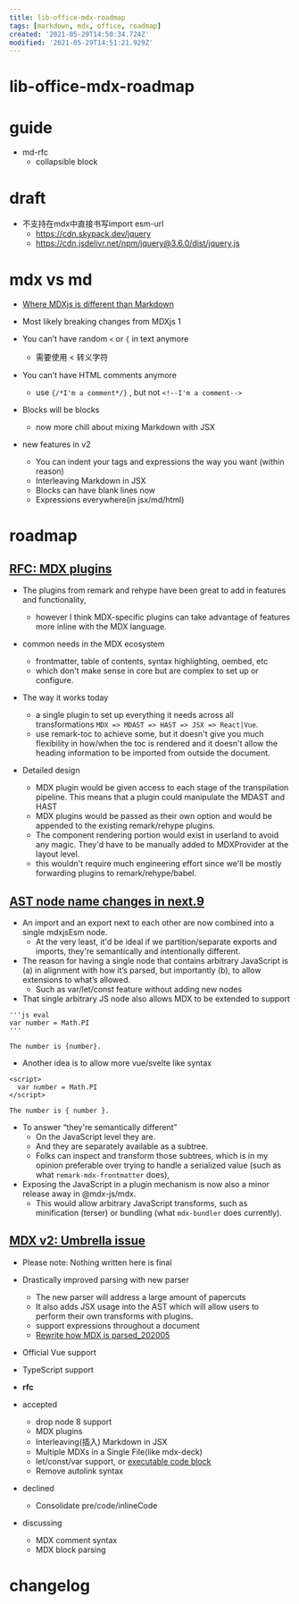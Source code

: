 ```yaml
---
title: lib-office-mdx-roadmap
tags: [markdown, mdx, office, roadmap]
created: '2021-05-29T14:50:34.724Z'
modified: '2021-05-29T14:51:21.929Z'
---
```


# lib-office-mdx-roadmap

# guide

- md-rfc
  - collapsible block
# draft
- 不支持在mdx中直接书写import esm-url
  - https://cdn.skypack.dev/jquery
  - https://cdn.jsdelivr.net/npm/jquery@3.6.0/dist/jquery.js
# mdx vs md
- [Where MDXjs is different than Markdown](https://github.com/mdx-js/mdx/pull/1039)

- Most likely breaking changes from MDXjs 1
- You can’t have random `<` or `{` in text anymore
  - 需要使用 &lt; 转义字符
- You can’t have HTML comments anymore
  - use `{/*I'm a comment*/}` , but not `<!--I'm a comment-->`
- Blocks will be blocks
  - now more chill about mixing Markdown with JSX

- new features in v2
  - You can indent your tags and expressions the way you want (within reason)
  - Interleaving Markdown in JSX
  - Blocks can have blank lines now
  - Expressions everywhere(in jsx/md/html)
# roadmap

## [RFC: MDX plugins](https://github.com/mdx-js/mdx/issues/741)

- The plugins from remark and rehype have been great to add in features and functionality, 
  - however I think MDX-specific plugins can take advantage of features more inline with the MDX language.
- common needs in the MDX ecosystem 
  - frontmatter, table of contents, syntax highlighting, oembed, etc
  - which don't make sense in core but are complex to set up or configure.

- The way it works today
  - a single plugin to set up everything it needs across all transformations `MDX => MDAST => HAST => JSX => React|Vue`.
  - use remark-toc to achieve some, but it doesn't give you much flexibility in how/when the toc is rendered and it doesn't allow the heading information to be imported from outside the document.

- Detailed design
  - MDX plugin would be given access to each stage of the transpilation pipeline. This means that a plugin could manipulate the MDAST and HAST
  - MDX plugins would be passed as their own option and would be appended to the existing remark/rehype plugins.
  - The component rendering portion would exist in userland to avoid any magic. They'd have to be manually added to MDXProvider at the layout level.
  - this wouldn't require much engineering effort since we'll be mostly forwarding plugins to remark/rehype/babel.

## [AST node name changes in next.9](https://github.com/mdx-js/mdx/issues/1503)

- An import and an export next to each other are now combined into a single mdxjsEsm node.
  - At the very least, it'd be ideal if we partition/separate exports and imports, they're semantically and intentionally different.
- The reason for having a single node that contains arbitrary JavaScript is (a) in alignment with how it’s parsed, but importantly (b), to allow extensions to what’s allowed. 
  - Such as var/let/const feature without adding new nodes
- That single arbitrary JS node also allows MDX to be extended to support

```
'''js eval
var number = Math.PI
'''

The number is {number}.
```

- Another idea is to allow more vue/svelte like syntax

```JS
<script>
  var number = Math.PI
</script>

The number is { number }.
```

- To answer “they're semantically different”
  - On the JavaScript level they are. 
  - And they are separately available as a subtree. 
  - Folks can inspect and transform those subtrees, which is in my opinion preferable over trying to handle a serialized value (such as what `remark-mdx-frontmatter` does), 
- Exposing the JavaScript in a plugin mechanism is now also a minor release away in @mdx-js/mdx. 
  - This would allow arbitrary JavaScript transforms, such as minification (terser) or bundling (what `mdx-bundler` does currently).

## [MDX v2: Umbrella issue](https://github.com/mdx-js/mdx/issues/1041)

- Please note: Nothing written here is final
- Drastically improved parsing with new parser
  - The new parser will address a large amount of papercuts
  - It also adds JSX usage into the AST which will allow users to perform their own transforms with plugins.
  - support expressions throughout a document
  - [Rewrite how MDX is parsed_202005](https://github.com/mdx-js/mdx/pull/1039)
- Official Vue support
- TypeScript support

- **rfc**
- accepted
  - drop node 8 support 
  - MDX plugins
  - Interleaving(插入) Markdown in JSX
  - Multiple MDXs in a Single File(like mdx-deck)
  - let/const/var support, or [executable code block](https://github.com/mdx-js/mdx/issues/1046)
  - Remove autolink syntax
- declined
  - Consolidate pre/code/inlineCode
- discussing
  - MDX comment syntax
  - MDX block parsing
# changelog
